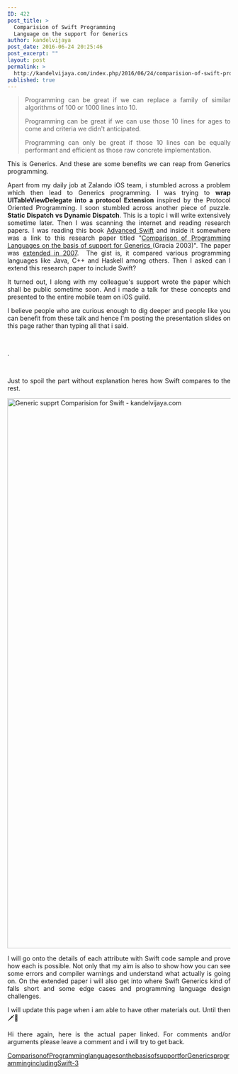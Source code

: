 ```yaml
---
ID: 422
post_title: >
  Comparision of Swift Programming
  Language on the support for Generics
author: kandelvijaya
post_date: 2016-06-24 20:25:46
post_excerpt: ""
layout: post
permalink: >
  http://kandelvijaya.com/index.php/2016/06/24/comparision-of-swift-programming-language-on-the-support-for-generics/
published: true
---
```

<blockquote>
<p style="text-align: justify;">Programming can be great if we can replace a family of similar algorithms of 100 or 1000 lines into 10.</p>
<p style="text-align: justify;">Programming can be great if we can use those 10 lines for ages to come and criteria we didn't anticipated.</p>
<p style="text-align: justify;">Programming can only be great if those 10 lines can be equally performant and efficient as those raw concrete implementation.</p>
</blockquote>
<p style="text-align: justify;">This is Generics. And these are some benefits we can reap from Generics programming.</p>
<p style="text-align: justify;">Apart from my daily job at Zalando iOS team, i stumbled across a problem which then lead to Generics programming. I was trying to <strong>wrap UITableViewDelegate into a protocol Extension</strong> inspired by the Protocol Oriented Programming. I soon stumbled across another piece of puzzle. <strong>Static Dispatch vs Dynamic Dispatch</strong>. This is a topic i will write extensively sometime later. Then I was scanning the internet and reading research papers. I was reading this book <a href="https://www.amazon.com/Advanced-Swift-Chris-Eidhof/dp/1523831715" target="_blank">Advanced Swift</a> and inside it somewhere was a link to this research paper titled "<a href="http://www.crest.iu.edu/publications/prints/2003/comparing_generic_programming03.pdf">Comparison of Programming Languages on the basis of support for Generics </a>(Gracia 2003)". The paper was <a href="http://www.osl.iu.edu/publications/prints/2005/garcia05:_extended_comparing05.pdf">extended in 2007</a>.  The gist is, it compared various programming languages like Java, C++ and Haskell among others. Then I asked can I extend this research paper to include Swift?</p>
<p style="text-align: justify;">It turned out, I along with my colleague's support wrote the paper which shall be public sometime soon. And i made a talk for these concepts and presented to the entire mobile team on iOS guild.</p>
<p style="text-align: justify;">I believe people who are curious enough to dig deeper and people like you can benefit from these talk and hence I'm posting the presentation slides on this page rather than typing all that i said.</p>
&nbsp;

.

&nbsp;
<p style="text-align: justify;">Just to spoil the part without explanation heres how Swift compares to the rest.</p>
<p style="text-align: justify;"><img class="alignnone size-full wp-image-448" src="http://139.59.142.118/wp-content/uploads/2016/06/Generic-supprt-Comparision-for-Swift-kandelvijaya.com_.png" alt="Generic supprt Comparision for Swift - kandelvijaya.com" width="2326" height="1240" /></p>
<p style="text-align: justify;">I will go onto the details of each attribute with Swift code sample and prove how each is possible. Not only that my aim is also to show how you can see some errors and compiler warnings and understand what actually is going on. On the extended paper i will also get into where Swift Generics kind of falls short and some edge cases and programming language design challenges.</p>
<p style="text-align: justify;">I will update this page when i am able to have other materials out. Until then 🗡🍉</p>
<p style="text-align: justify;">Hi there again, here is the actual paper linked. For comments and/or arguments please leave a comment and i will try to get back.</p>
<p style="text-align: justify;"><a title="ComparisonofProgramminglanguagesonthebasisofsupportforGenericsprogrammingincludingSwift-3" href="http://139.59.142.118/wp-content/uploads/2016/08/ComparisonofProgramminglanguagesonthebasisofsupportforGenericsprogrammingincludingSwift-3.pdf">ComparisonofProgramminglanguagesonthebasisofsupportforGenericsprogrammingincludingSwift-3</a></p>